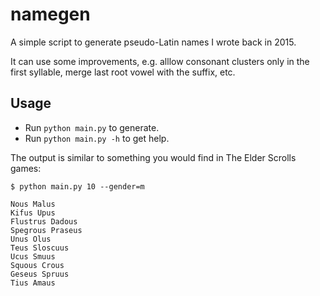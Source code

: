 # namegen
A simple script to generate pseudo-Latin names I wrote back in 2015.

It can use some improvements, e.g. alllow consonant clusters only in the first syllable, merge last root vowel with the suffix, etc.

## Usage

* Run `python main.py` to generate.
* Run `python main.py -h` to get help.

The output is similar to something you would find in The Elder Scrolls games:

    $ python main.py 10 --gender=m

    Nous Malus
    Kifus Upus
    Flustrus Dadous
    Spegrous Praseus
    Unus Olus
    Teus Sloscuus
    Ucus Smuus
    Squous Crous
    Geseus Spruus
    Tius Amaus
